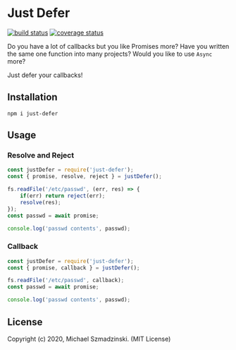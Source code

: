 # Just Defer

[![build status][travis-image]][travis-url]
[![coverage status][codecov-image]][codecov-url]

Do you have a lot of callbacks but you like Promises more?
Have you written the same one function into many projects?
Would you like to use `Async` more?

Just defer your callbacks!

## Installation

`npm i just-defer`

## Usage

### Resolve and Reject

```js
const justDefer = require('just-defer');
const { promise, resolve, reject } = justDefer();

fs.readFile('/etc/passwd', (err, res) => {
    if(err) return reject(err);
    resolve(res);
});
const passwd = await promise;

console.log('passwd contents', passwd);
```

### Callback

```js
const justDefer = require('just-defer');
const { promise, callback } = justDefer();

fs.readFile('/etc/passwd', callback);
const passwd = await promise;

console.log('passwd contents', passwd);
```

## License

Copyright (c) 2020, Michael Szmadzinski. (MIT License)

[travis-image]: https://travis-ci.org/smujmaiku/just-defer.svg?branch=master
[travis-url]: https://travis-ci.org/smujmaiku/just-defer
[codecov-image]: https://coveralls.io/repos/github/smujmaiku/just-defer/badge.svg
[codecov-url]: https://coveralls.io/github/smujmaiku/just-defer

